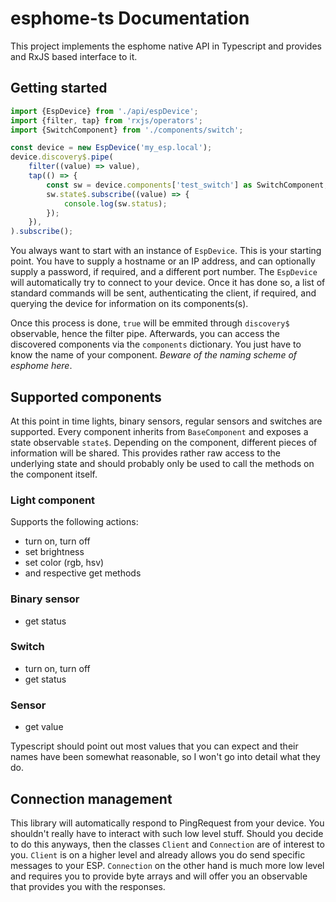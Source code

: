 # esphome-ts Documentation

This project implements the esphome native API in Typescript and provides
and RxJS based interface to it.

## Getting started

```typescript
import {EspDevice} from './api/espDevice';
import {filter, tap} from 'rxjs/operators';
import {SwitchComponent} from './components/switch';

const device = new EspDevice('my_esp.local');
device.discovery$.pipe(
    filter((value) => value),
    tap(() => {
        const sw = device.components['test_switch'] as SwitchComponent;
        sw.state$.subscribe((value) => {
            console.log(sw.status);
        });
    }),
).subscribe();
```

You always want to start with an instance of `EspDevice`. This is your starting
point. You have to supply a hostname or an IP address, and can optionally
supply a password, if required, and a different port number. The `EspDevice`
will automatically try to connect to your device. Once it has done so, a list
of standard commands will be sent, authenticating the client, if required, and
querying the device for information on its components(s).

Once this process is done, `true` will be emmited through `discovery$` observable,
hence the filter pipe. Afterwards, you can access the discovered components via the
`components` dictionary. You just have to know the name of your component.
*Beware of the naming scheme of esphome here*.

## Supported components

At this point in time lights, binary sensors, regular sensors and switches are
supported. Every component inherits from `BaseComponent` and exposes a state
observable `state$`. Depending on the component, different pieces of information
will be shared. This provides rather raw access to the underlying state and should
probably only be used to call the methods on the component itself.

### Light component

Supports the following actions:

* turn on, turn off
* set brightness
* set color (rgb, hsv)
* and respective get methods

### Binary sensor

* get status

### Switch

* turn on, turn off
* get status

### Sensor

* get value

Typescript should point out most values that you can expect and their names have been
somewhat reasonable, so I won't go into detail what they do.

## Connection management

This library will automatically respond to PingRequest from your device. You shouldn't really
have to interact with such low level stuff. Should you decide to do this anyways, then the
classes `Client` and `Connection` are of interest to you. `Client` is on a higher level
and already allows you do send specific messages to your ESP. `Connection` on the other hand
is much more low level and requires you to provide byte arrays and will offer you an observable
that provides you with the responses.
